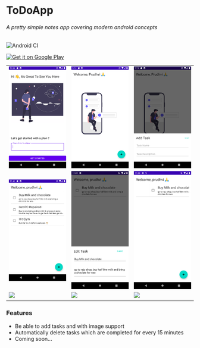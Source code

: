 # ToDoApp
###### A pretty simple notes app covering modern android concepts

![Android CI](https://github.com/prudhvir3ddy/ToDoApp/workflows/Android%20CI/badge.svg)


<a href='https://play.google.com/store/apps/details?id=com.prudhvir3ddy.todo_app_gettingthingsdone'><img alt='Get it on Google Play' src='https://play.google.com/intl/en_us/badges/images/generic/en_badge_web_generic.png' width = "150px"/></a>

<table>
   <tr>
     <td><kbd><img src="./screenshots/ss1.png"></kbd></td>
     <td><kbd><img src="./screenshots/ss2.png"></kbd></td>
     <td><kbd><img src="./screenshots/ss3.png"></kbd></td>
     <tr> 
      <td><kbd><img src="./screenshots/ss4.png"></kbd></td>
     <td><kbd><img src="./screenshots/ss5.png"></kbd></td>
     <td><kbd><img src="./screenshots/ss6.png"></kbd></td>
    </tr>
     <tr> 
      <td><kbd><img src="./screenshots/ss7.png"></kbd></td>
     <td><kbd><img src="./screenshots/ss8.png"></kbd></td>
     <td><kbd><img src="./screenshots/ss9.png"></kbd></td>
</table>

### Features

* Be able to add tasks and with image support
* Automatically delete tasks which are completed for every 15 minutes
* Coming soon...


